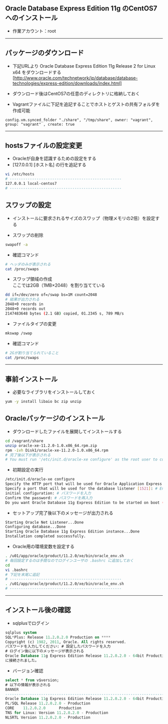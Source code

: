 ## Oracle Database Express Edition 11g のCentOS7へのインストール  
* 作業アカウント：root

***
## パッケージのダウンロード  
* 下記URLより Oracle Database Express Edition 11g Release 2 for Linux x64 をダウンロードする
[http://www.oracle.com/technetwork/jp/database/database-technologies/express-edition/downloads/index.html]
* ダウンロード後はCentOS7の任意のディレクトリに格納しておく

* Vagrantファイルに下記を追記することでホストとゲストの共有フォルダを作成可能
```
config.vm.synced_folder "./share", "/tmp/share", owner: "vagrant", group: "vagrant" , create: true
```

***
## hostsファイルの設定変更  
* Oracleが自身を認識するための設定をする
* [127.0.0.1] [ホスト名] の行を追記する
```bash
vi /etc/hosts
# --------------------------------------------------
127.0.0.1 local-centos7
# --------------------------------------------------
```

## スワップの設定  
* インストールに要求されるサイズのスワップ（物理メモリの2倍）を設定する  

* スワップの削除
```bash
swapoff -a
```

* 確認コマンド
```bash
# ヘッダのみが表示される
cat /proc/swaps
```

* スワップ領域の作成  
ここでは2GB（1MB×2048）を割り当てている
```bash
dd if=/dev/zero of=/swap bs=1M count=2048
# 結果が出力される
2048+0 records in
2048+0 records out
2147483648 bytes (2.1 GB) copied, 01.2345 s, 789 MB/s
```

* ファイルタイプの変更
```bash
mkswap /swap
```

* 確認コマンド
```bash
# 2Gが割り当てられていること
cat /proc/swaps
```

***
## 事前インストール  
* 必要なライブラリをインストールしておく
```bash
yum -y install libaio bc zip unzip
```

## Oracleパッケージのインストール  
* ダウンロードしたファイルを展開してインストールする
```bash
cd /vagrant/share
unzip oracle-xe-11.2.0-1.0.x86_64.rpm.zip
rpm -ivh Disk1/oracle-xe-11.2.0-1.0.x86_64.rpm
# 完了後以下が表示される
# You must run '/etc/init.d/oracle-xe configure' as the root user to configure the database.
```

* 初期設定の実行
```bash
/etc/init.d/oracle-xe configure
Specify the HTTP port that will be used for Oracle Application Express [8080]: # Enterキー押下
Specify a port that will be used for the database listener [1521]: # Enterキー押下
initial configuration: # パスワードを入力
Confirm the password: # パスワードを再入力
Do you want Oracle Database 11g Express Edition to be started on boot (y/n) [y]: # Enterキー押下
```

* セットアップ完了後以下のメッセージが出力される
```bash
Starting Oracle Net Listener...Done
Configuring database...Done
Starting Oracle Database 11g Express Edition instance...Done
Installation completed successfully.
```

* Oracle用の環境変数を設定する
```bash
. /u01/app/oracle/product/11.2.0/xe/bin/oracle_env.sh
# 毎回設定するのは手間なのでログインユーザの .bashrc に追加しておく
cd
vi .bashrc
# 下記を末尾に追記
# --------------------------------------------------
. /u01/app/oracle/product/11.2.0/xe/bin/oracle_env.sh
# --------------------------------------------------
```

***
## インストール後の確認  
* sqlplusでログイン
```sql
sqlplus system
SQL*Plus: Release 11.2.0.2.0 Production on ****
Copyright (c) 1982, 2011, Oracle. All rights reserved.
パスワードを入力してください: # 設定したパスワードを入力
# ログイン後に以下のメッセージが表示される
Oracle Database 11g Express Edition Release 11.2.0.2.0 - 64bit Production
に接続されました。
```

* バージョン確認
```sql
select * from v$version;
# 以下の情報が表示される
BANNER
--------------------------------------------------------------------------------
Oracle Database 11g Express Edition Release 11.2.0.2.0 - 64bit Production
PL/SQL Release 11.2.0.2.0 - Production
CORE    11.2.0.2.0      Production
TNS for Linux: Version 11.2.0.2.0 - Production
NLSRTL Version 11.2.0.2.0 - Production
```
